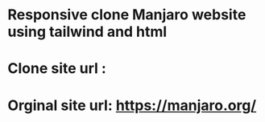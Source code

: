 # Responsive clone Manjaro website using tailwind and html

# Clone site url : 

# Orginal site url: https://manjaro.org/